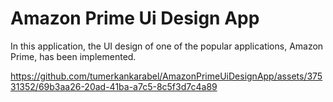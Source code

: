 # Amazon Prime Ui Design App

In this application, the UI design of one of the popular applications, Amazon Prime, has been implemented.




https://github.com/tumerkankarabel/AmazonPrimeUiDesignApp/assets/37531352/69b3aa26-20ad-41ba-a7c5-8c5f3d7c4a89

